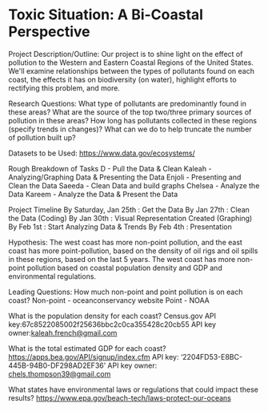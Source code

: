 # Toxic Situation: A Bi-Coastal Perspective

Project Description/Outline: Our project is to shine light on the effect of pollution to the Western and Eastern Coastal Regions of the United States. We'll examine relationships between the types of pollutants found on each coast, the effects it has on biodiversity (on water), highlight efforts to rectifying this problem, and more.

Research Questions: What type of pollutants are predominantly found in these areas? What are the source of the top two/three primary sources of pollution in these areas? How long has pollutants collected in these regions (specify trends in changes)? What can we do to help truncate the number of pollution built up?

Datasets to be Used: 
https://www.data.gov/ecosystems/

Rough Breakdown of Tasks
D - Pull the Data & Clean
Kaleah - Analyzing/Graphing Data & Presenting the Data
Enjoli - Presenting and Clean the Data
Saeeda - Clean Data and build graphs
Chelsea - Analyze the Data
Kareem - Analyze the Data & Present the Data

Project Timeline
By Saturday, Jan 25th : Get the Data
By Jan 27th : Clean the Data (Coding)
By Jan 30th : Visual Representation Created (Graphing)
By Feb 1st : Start Analyzing Data & Trends
By Feb 4th : Presentation



Hypothesis:
The west coast has more non-point pollution, and the east coast has more point-pollution, based on the density of oil rigs and oil spills in these regions, based on the last 5 years. The west coast has more non-point pollution based on coastal population density and GDP and environmental regulations.

Leading Questions:
How much non-point and point pollution is on each coast?
Non-point - oceanconservancy website
Point - NOAA

What is the population density for each coast?
	Census.gov
API key:67c8522085002f25636bbc2c0ca355428c20cb55
API key owner:kaleah.french@gmail.com

What is the total estimated GDP for each coast?
	https://apps.bea.gov/API/signup/index.cfm
API key: ‘2204FD53-E8BC-445B-94B0-DF298AD2EF36’
API key owner: chels.thompson39@gmail.com

What states have environmental laws or regulations that could impact these results?
	https://www.epa.gov/beach-tech/laws-protect-our-oceans
